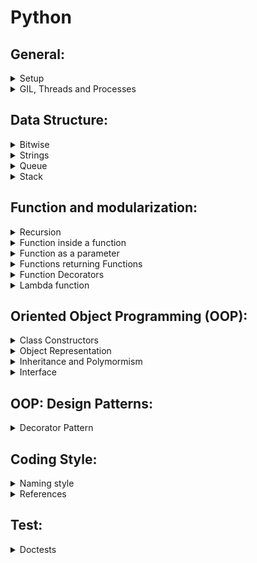 # Python

## General:

<details>
<summary>Setup</summary>

- Installing Python 3.7:

- Make a python file executable:
  - Set the process to interpret our scripts by setting a **shebang** at the top of the *.py* file: `#!/usr/bin/env python3.7`
  - In the terminal, run the command: `$ chmod +x file_name.py`
  - In the terminal, run our python code by: `$ .\fileName.py`
- Adding scripts to our `$PATH`:
  - Create a folder where reusable modules (scripts) are stored
  - Add this folder to the $PATH in our `.bashrc`
  - E.g. `export PATH=$PATH:$HOME/bin`

</details>

<details>
<summary>GIL, Threads and Processes</summary>

- **GIL** (**Global Interpreter Lock**): 
  - In CPython, it's a mutex that protects accss to Python objects
  - It prevents multiple threads from executing Python bytecodes at once
  - It's necessary because CPython's memory management is not thread-safe 
  - In fact, CPython counts the number of references that are pointing to an object
  - It frees memory allocated to an object only when count == 0
- **Multi-threading**:
  - Multiple threads could be created but only once will be run at a time
  - Library: `threading`
  - Launch a new thread: `threading.Thread(target=worker).start()`
  - Set the size of the thread stack: `threading.stack_size(2**27)`
- **Multi-processing**:
  - To use a multi-processing approach: you use multiple processes instead of threads
  - Each Python process gets its own Python interpreter and memory space so the GIL won’t be a problem 
  - Library: `from multiprocessing import Pool`
  - Launch a new process pool: `pool = Pool(processes = 2)`
  - Launch a new process: `pool.apply_async(funct,arguments)`
  - Example:
  `
  from multiprocessing import Pool
  import time

  COUNT = 50000000
  def countdown(n):
      while n>0:
          n -= 1

  if __name__ == '__main__':
      pool = Pool(processes=2)
      start = time.time()
      r1 = pool.apply_async(countdown, [COUNT//2])
      r2 = pool.apply_async(countdown, [COUNT//2])
      pool.close()
      pool.join()
      end = time.time()
      print('Time taken in seconds -', end - start)
  `
- For more details:
  - [What is the Python Global Interpreter Lock (GIL)](https://realpython.com/python-gil/)

</details>

## Data Structure:

<details>
<summary>Bitwise</summary>

</details>

<details>
<summary>Strings</summary>

- String object is **immutable**: 
  - An immutable object can't be changed
  - Each time a string is assigned to a variable a new object is created in memory to represent the new value
- String concatenation:
  - To use a list of texts to append to 
  - To use join to convert the list to a string
  -     E.g. 1:
        ''.join(["char" for _ in range(2000)])
  -     E.g. 2:
        text_list = []
        for _ in range(2000):
          text_list.append("char")
        return ''.join(text_list)
  - For more details:
    - [Efficient String Concatenation](https://waymoot.org/home/python_string/)
    - Python [Documentation](https://docs.python.org/3/library/string.html#formatstrings)

</details>

<details>
<summary>Queue</summary>

</details>

<details>
<summary>Stack</summary>

</details>


## Function and modularization:

<details>
<summary>Recursion</summary>

- Recursion depth default limit is rather low
- To raise it: `sys.setrecursionlimit(10**7)`
- To take advantage of bigger stack, we have to launch a new thread (see thread)
- Python doesn't support **tail-call optimization**
- For more details:
    - Python doc [Set Recusion Limit](https://docs.python.org/3.7/library/sys.html#sys.getrecursionlimit)
    - [Tail Recursion](https://chrispenner.ca/posts/python-tail-recursion)

</details>

<details>
<summary>Function inside a function</summary>

- For example:
  - Definition:
    `
    def f():

      def g():
        print("Hi, it's me 'g'")
        print("Thanks for calling me")
          
      print("This is the function 'f'")
      print("I am calling 'g' now:")
      g()
        
    f()
    `
  - Output:
    `
    This is the function 'f'
    I am calling 'g' now:
    Hi, it's me 'g'
    Thanks for calling me
    `

</details>

<details>
<summary>Function as a parameter</summary>

- For example:
  - Definition:
    `
    def g():
      print("Hi, it's me 'g'")
      print("Thanks for calling me")

    def f(func):
      print("This is the function 'f'")
      print("I am calling 'func' now:")
      func()
        
    f(g)
    `
  - Output:
    `
    This is the function 'f'
    I am calling 'func' now:
    Hi, it's me 'g'
    Thanks for calling me
    `

</details>

<details>
<summary>Functions returning Functions</summary>

- Functions are considered as objects
- Therefore they can return references to function objects
- Example:
  - Definition:
    `
    def f(x):
    def g(y):
        return y + x + 3 
    return g

    nf1 = f(1)
    nf2 = f(3)

    print(nf1(1))
    print(nf2(1))
    `
  
  - Output:
  `
  5
  7
  `

</details>

<details>
<summary>Function Decorators</summary>

- It's any callable object that is used to modify a function
- A reference to a function (let say `func`) is passed to a decorator
- The decorator returns a modified function
- The modified function usually contain calls to the original function, `func`
- It's used for example in `memoization`
- Example:
  ```
  def memoize(f):
      memo = {}
      def helper(x):
          if x not in memo:            
              memo[x] = f(x)
          return memo[x]
      return helper
  
  def fib(n):
      if n == 0:
          return 0
      elif n == 1:
          return 1
      else:
          return fib(n-1) + fib(n-2)

  fib = memoize(fib)

  print(fib(40))
  ```

- For more details:
  - [Function decorators](https://www.python-course.eu/python3_decorators.php)
  - [Memoization with Function Decorators](https://www.python-course.eu/python3_memoization.php)

</details>

<details>
<summary>Lambda function</summary>

- It's an anonymous function
- It can take any number of arguments, but can only have one expression
- Its syntax is: `lambda arguments : expression`
- E.g.1: A lambda function that adds 10 to the number passed in as an argument, and print the result:
  `x = lambda a : a + 10
   print(x(5))`
- E.g.2: A lambda function that is inside an hashmap and do an operation depending on the hashkey:
  `
    operators = {
      "+": lambda a, b: a + b,
      "-": lambda a, b: a - b,
      "/": lambda a, b: int(a / b),
      "*": lambda a, b: a * b
    }

    print(operators["+"](1, 2)) # returns 3

  `

</details>


## Oriented Object Programming (OOP):

<details>
<summary>Class Constructors</summary>

- Have multiple constructors?
  - Add a tuple of anonymous arguments: #args
  - Add a dictionary of named arguments: #kwargs
  - Define `__init__` method as: 
    -     class MyClass():
            def __init__(self, *args, **kwargs):
              default_value = -1
              self.attr1 = kwargs.get('arg1', default_value)
              self.attr2 = kwargs.get('arg2', default_value)
- Instanciate `MyClass` with different arguments:
    -     c1 = MyClass(arg1=1, arg2=2, arg3=3)
          print("C1: ", c1) # C1: 1st. attribute is 1 2nd attribute is 2
          c2 = MyClass(arg2="2")
          print("C2: ", c2) # C2: 1st. attribute is None 2nd attribute is 2
  - E.g., 
    - let's define a function `f` as:
    -     def f(*args, **kwargs):
            print 'args: ', args, ' kwargs: ', kwargs
          
          >>> f('a')
          args:  ('a',)  kwargs:  {}
          >>> f(ar='a')
          args:  ()  kwargs:  {'ar': 'a'}
          >>> f(1,2,param=3)
          args:  (1, 2)  kwargs:  {'param': 3}
- For more details about [calls](https://docs.python.org/3/reference/expressions.html#calls)

</details>

<details>
<summary>Object Representation</summary>
  
- Define `__repr__` method to represent the class' information
-     class MyClass():
            def __init__(self, *args, **kwargs):
              pass

            def __repr__(self):
              return (f"1st. attrubute is {self,attr1} "
                     +f"2nd. attrubute is {self,attr2}")

</details>

<details>
<summary>Inheritance and Polymormism</summary>

- To create a subclass:
  ```
    class SubClass(SuperClass):
          # data fields
          # instance methods
  ```
- Example:
  ```
    class A:
      def __init__(self, a, b):
        self.__a = a # __a is private to the class A
        self._b = b # _b is internal to the class A

      def get_a(self):
        return self.__a
      
      def method_1(self):
        # abstract method
        pass
      
  ```
  ```
    def B(A):
      def __init__(self, a, b, c):
        super.__init__(a, b)

        self.c = c # public

      def method_1(self):
        # override method 1
        return self.get_a() + self._b + self.c
      
  ```

- `isinstance()` method:
    ```
      obj_a = A(1, 2)
      isinstance(obj_a, A) # True

      obj_a = B(1, 2)
      isinstance(obj_a, B) # True

    ```

</details>

<details>
<summary>Interface</summary>

</details>

## OOP: Design Patterns:

<details>
<summary>Decorator Pattern</summary>

</details>

## Coding Style:

<details>
<summary>Naming style</summary>

- Single Leading Underscore:
  - `_attr` or `_method` 
  - This attribute or method is intended for internal use
- Single Trailing Underscore:
  - `var_`
  - Sometimes the most fitting name for a variable is already taken by a keyword. 
  - For example, names like `class` or `def` or `dict` can't be used as variable names
  - In this case, we can break the naming confilct by adding a trailing underscor: `clss_` or `def_` or `dict_`
-  Single Underscore:
  - `_`: it's sometimes used as a name to indicate that a variable is temporary or insignificant
  ```
    for _ in range(32):
      print('Hello, World.')
  ```
- Double Leading Underscore (***dunder*** prefix):
  - `__attr` or `__method`
  - It's also called ***name mangling***
  - It causes the Python interpreter to rewrite the attribute name in order to avoid naming conflicts in subclasses
  - It's used to implement a sort of weak privacy
  - These attributes/methods **aren't accessible** outside out their class by `obj.__attr_name` or `obj.__attr_name`
- Double Leading and Trailing Underscore:
  - `__var__`
  - It indicates special methods defined by the Python language.
  - Avoid this naming scheme for your own attributes.
- [The Meaning of Underscores in Python](https://dbader.org/blog/meaning-of-underscores-in-python)

</details>

<details>
<summary>References</summary>

- [PEP 8 style](https://pep8.org)
- [Google Python Style Guide](http://google.github.io/styleguide/pyguide)

</details>

## Test:

<details>
<summary>Doctests</summary>

- We could add **doctest** in the **docstring** of a function or method
  -     class MyClass:
          def __init(self, a, b):
            self.val_1 = a
            self.val_2 = b
          
          def val_addition(self)
            """
            The function description

            doctest:
            >>>instance = MyClass(1,2)
            >>>instance.val_addition()
            3
            """

            return self.val_1 + self.val_2
  - To run the doctest: `python3.7 -m doctest -v my_class.py`
  - It's a best practice to add doctest within  a docstring
    - What if we need more than 1 test case?
    - Todo: To check for more details

</details>